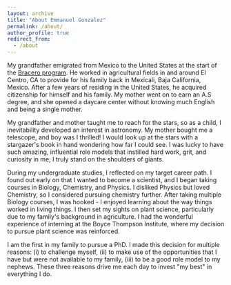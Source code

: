 ```yaml
---
layout: archive
title: "About Emmanuel Gonzalez"
permalink: /about/
author_profile: true
redirect_from:
  - /about
---
```


My grandfather emigrated from Mexico to the United States at the start of the [Bracero program](https://www.labor.ucla.edu/what-we-do/research-tools/the-bracero-program/). He worked in agricultural fields in and around El Centro, CA to provide for his family back in Mexicali, Baja California, Mexico. After a few years of residing in the United States, he acquired citizenship for himself and his family. My mother went on to earn an A.S degree, and she opened a daycare center without knowing much English and being a single mother. 

My grandfather and mother taught me to reach for the stars, so as a child, I inevitability developed an interest in astronomy. My mother bought me a telescope, and boy was I thrilled! I would look up at the stars with a stargazer's book in hand wondering how far I could see. I was lucky to have such amazing, influential role models that instilled hard work, grit, and curiosity in me; I truly stand on the shoulders of giants.

During my undergraduate studies, I reflected on my target career path. I found out early on that I wanted to become a scientist, and I began taking courses in Biology, Chemistry, and Physics. I disliked Physics but loved Chemistry, so I considered pursuing chemistry further. After taking multiple Biology courses, I was hooked - I enjoyed learning about the way things worked in living things. I then set my sights on plant science, particularly due to my family's background in agriculture. I had the wonderful experience of interning at the Boyce Thompson Institute, where my decision to pursue plant science was reinforced.

I am the first in my family to pursue a PhD. I made this decision for multiple reasons: (i) to challenge myself, (ii) to make use of the opportunities that I have but were not available to my family, (iii) to be a good role model to my nephews. These three reasons drive me each day to invest "my best" in everything I do.